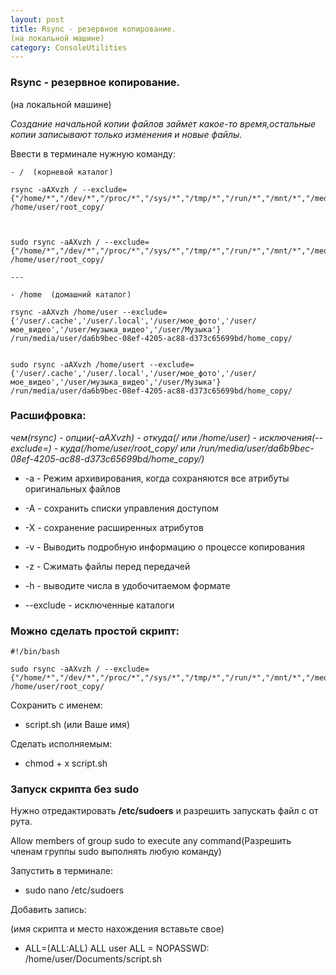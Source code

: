 ```yaml
---
layout: post
title: Rsync - резервное копирование.
(на локальной машине)
category: ConsoleUtilities
---
```



### Rsync - резервное копирование.
(на локальной машине)

*Создание начальной копии файлов займет какое-то время,остальные копии записывают только изменения и новые файлы.*

Ввести в терминале нужную команду:

```
- /  (корневой каталог)

rsync -aAXvzh / --exclude={"/home/*","/dev/*","/proc/*","/sys/*","/tmp/*","/run/*","/mnt/*","/media/*","/lost+found"} /home/user/root_copy/



sudo rsync -aAXvzh / --exclude={"/home/*","/dev/*","/proc/*","/sys/*","/tmp/*","/run/*","/mnt/*","/media/*","/lost+found"} /home/user/root_copy/ 

--- 

- /home  (домашний каталог)

rsync -aAXvzh /home/user --exclude={'/user/.cache','/user/.local','/user/мое_фото','/user/мое_видео','/user/музыка_видео','/user/Музыка'} /run/media/user/da6b9bec-08ef-4205-ac88-d373c65699bd/home_copy/ 


sudo rsync -aAXvzh /home/usert --exclude={'/user/.cache','/user/.local','/user/мое_фото','/user/мое_видео','/user/музыка_видео','/user/Музыка'} /run/media/user/da6b9bec-08ef-4205-ac88-d373c65699bd/home_copy/ 
````

### Расшифровка:

*чем(rsync) - опции(-aAXvzh) - откуда(/ или /home/user) - исключения(--exclude=) - куда(/home/user/root_copy/ или /run/media/user/da6b9bec-08ef-4205-ac88-d373c65699bd/home_copy/)*

- -a - Режим архивирования, когда сохраняются все атрибуты оригинальных файлов

- -A - сохранить списки управления доступом

- -X - сохранение расширенных атрибутов

- -v - Выводить подробную информацию о процессе копирования

- -z - Сжимать файлы перед передачей

- -h - выводите числа в удобочитаемом формате

- --exclude - исключенные каталоги

### Можно сделать простой скрипт:
```
#!/bin/bash

sudo rsync -aAXvzh / --exclude={"/home/*","/dev/*","/proc/*","/sys/*","/tmp/*","/run/*","/mnt/*","/media/*","/lost+found"} /home/user/root_copy/
```
Сохранить с именем:

- script.sh (или Ваше имя)

Сделать исполняемым:

- chmod + x script.sh

### Запуск скрипта без sudo

Нужно отредактировать **/etc/sudoers** и разрешить запускать файл с от рута.

Allow members of group sudo to execute any command(Разрешить членам группы sudo выполнять любую команду)

Запустить в терминале:

- sudo nano /etc/sudoers

Добавить запись:

(имя скрипта и место нахождения вставьте свое)

- ALL=(ALL:ALL) ALL user ALL = NOPASSWD: /home/user/Documents/script.sh